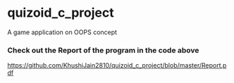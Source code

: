 # quizoid_c_project

A game application on OOPS concept

### Check out the Report of the program in the code above
https://github.com/KhushiJain2810/quizoid_c_project/blob/master/Report.pdf
